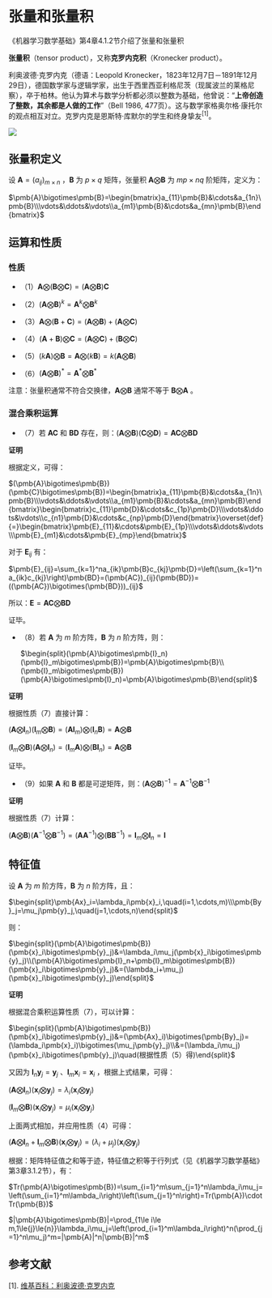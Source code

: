 # 张量和张量积

《机器学习数学基础》第4章4.1.2节介绍了张量和张量积

**张量积**（tensor product），又称**克罗内克积**（Kronecker product）。

利奥波德·克罗内克（德语：Leopold Kronecker，1823年12月7日－1891年12月29日），德国数学家与逻辑学家，出生于西里西亚利格尼茨（现属波兰的莱格尼察），卒于柏林。他认为算术与数学分析都必须以整数为基础，他曾说：“**上帝创造了整数，其余都是人做的工作**”（Bell 1986, 477页）。这与数学家格奥尔格·康托尔的观点相互对立。克罗内克是恩斯特·库默尔的学生和终身挚友$^{[1]}$。 

![](https://gitee.com/qiwsir/images/raw/master/2021-3-8/1615186861656-Leopold_Kronecker_1865.jpg)

## 张量积定义

设 $\pmb{A}=(a_{ij})_{m\times n}$ ，$\pmb{B}$ 为 $p\times q$ 矩阵，张量积 $\pmb{A}\bigotimes\pmb{B}$ 为 $mp\times nq$ 阶矩阵，定义为：

$\pmb{A}\bigotimes\pmb{B}=\begin{bmatrix}a_{11}\pmb{B}&\cdots&a_{1n}\pmb{B}\\\vdots&\ddots&\vdots\\a_{m1}\pmb{B}&\cdots&a_{mn}\pmb{B}\end{bmatrix}$

## 运算和性质

### 性质

- （1）$\pmb{A}\bigotimes(\pmb{B}\bigotimes\pmb{C})=(\pmb{A}\bigotimes\pmb{B})\pmb{C}$

- （2）$(\pmb{A}\bigotimes\pmb{B})^k=\pmb{A}^k\bigotimes\pmb{B}^k$
- （3）$\pmb{A}\bigotimes(\pmb{B}+\pmb{C})=(\pmb{A}\bigotimes\pmb{B})+(\pmb{A}\bigotimes\pmb{C})$
- （4）$(\pmb{A}+\pmb{B})\bigotimes\pmb{C}=(\pmb{A}\bigotimes\pmb{C})+(\pmb{B}\bigotimes\pmb{C})$
- （5）$(k\pmb{A})\bigotimes\pmb{B}=\pmb{A}\bigotimes(k\pmb{B})=k(\pmb{A}\bigotimes\pmb{B})$
- （6）$(\pmb{A}\bigotimes\pmb{B})^*=\pmb{A}^*\bigotimes\pmb{B}^*$

注意：张量积通常不符合交换律，$\pmb{A}\bigotimes\pmb{B}$ 通常不等于 $\pmb{B}\bigotimes\pmb{A}$ 。

### 混合乘积运算

- （7）若 $\pmb{AC}$ 和 $\pmb{BD}$ 存在，则：$(\pmb{A}\bigotimes\pmb{B})(\pmb{C}\bigotimes\pmb{D})=\pmb{AC}\bigotimes\pmb{BD}$

**证明**

根据定义，可得：

$(\pmb{A}\bigotimes\pmb{B})(\pmb{C}\bigotimes\pmb{B})=\begin{bmatrix}a_{11}\pmb{B}&\cdots&a_{1n}\pmb{B}\\\vdots&\ddots&\vdots\\a_{m1}\pmb{B}&\cdots&a_{mn}\pmb{B}\end{bmatrix}\begin{bmatrix}c_{11}\pmb{D}&\cdots&c_{1p}\pmb{D}\\\vdots&\ddots&\vdots\\c_{n1}\pmb{D}&\cdots&c_{np}\pmb{D}\end{bmatrix}\overset{def}{=}\begin{bmatrix}\pmb{E}_{11}&\cdots&\pmb{E}_{1p}\\\vdots&\ddots&\vdots\\\pmb{E}_{m1}&\cdots&\pmb{E}_{mp}\end{bmatrix}$

对于 $\pmb{E}_{ij}$ 有：

$\pmb{E}_{ij}=\sum_{k=1}^na_{ik}\pmb{B}c_{kj}\pmb{D}=\left(\sum_{k=1}^na_{ik}c_{kj}\right)\pmb{BD}=(\pmb{AC})_{ij}(\pmb{BD})=((\pmb{AC})\bigotimes(\pmb{BD}))_{ij}$

所以：$\pmb{E}=\pmb{AC}\bigotimes\pmb{BD}$

证毕。

- （8）若 $\pmb{A}$ 为 $m$ 阶方阵，$\pmb{B}$ 为 $n$ 阶方阵，则：

  $\begin{split}(\pmb{A}\bigotimes\pmb{I}_n)(\pmb{I}_m\bigotimes\pmb{B})=\pmb{A}\bigotimes\pmb{B}\\(\pmb{I}_m\bigotimes\pmb{B})(\pmb{A}\bigotimes\pmb{I}_n)=\pmb{A}\bigotimes\pmb{B}\end{split}$

**证明**

根据性质（7）直接计算：

$(\pmb{A}\bigotimes\pmb{I}_n)(\pmb{I}_m\bigotimes\pmb{B})=(\pmb{AI}_m)\bigotimes(\pmb{I}_n\pmb{B})=\pmb{A}\bigotimes\pmb{B}$

$(\pmb{I}_m\bigotimes\pmb{B})(\pmb{A}\bigotimes\pmb{I}_n)=(\pmb{I}_m\pmb{A})\bigotimes(\pmb{BI}_n)=\pmb{A}\bigotimes\pmb{B}$

证毕。

- （9）如果 $\pmb{A}$ 和 $\pmb{B}$ 都是可逆矩阵，则：$(\pmb{A}\bigotimes\pmb{B})^{-1}=\pmb{A}^{-1}\bigotimes\pmb{B}^{-1}$

**证明**

根据性质（7）计算：

$(\pmb{A}\bigotimes\pmb{B})(\pmb{A}^{-1}\bigotimes\pmb{B}^{-1})=(\pmb{AA}^{-1})\bigotimes(\pmb{BB}^{-1})=\pmb{I}_m\bigotimes\pmb{I}_n=\pmb{I}$

## 特征值

设 $\pmb{A}$ 为 $m$ 阶方阵，$\pmb{B}$ 为 $n$ 阶方阵，且：

$\begin{split}\pmb{Ax}_i=\lambda_i\pmb{x}_i,\quad(i=1,\cdots,m)\\\pmb{By}_j=\mu_j\pmb{y}_j,\quad(j=1,\cdots,n)\end{split}$

则：

$\begin{split}(\pmb{A}\bigotimes\pmb{B})(\pmb{x}_i\bigotimes\pmb{y}_j)&=\lambda_i\mu_j(\pmb{x}_i\bigotimes\pmb{y}_j)\\(\pmb{A}\bigotimes\pmb{I}_n+\pmb{I}_m\bigotimes\pmb{B})(\pmb{x}_i\bigotimes\pmb{y}_j)&=(\lambda_i+\mu_j)(\pmb{x}_i\bigotimes\pmb{y}_j)\end{split}$

**证明**

根据混合乘积运算性质（7），可以计算：

$\begin{split}(\pmb{A}\bigotimes\pmb{B})(\pmb{x}_i\bigotimes\pmb{y}_j)&=(\pmb{Ax}_i)\bigotimes(\pmb{By}_j)=(\lambda_i\pmb{x}_i)\bigotimes(\mu_j\pmb{y}_j)\\&=(\lambda_i\mu_j)(\pmb{x}_i\bigotimes(\pmb{y}_j)\quad(根据性质（5）得)\end{split}$

又因为 $\pmb{I}_n\pmb{y}_j=\pmb{y}_j$ 、$\pmb{I}_m\pmb{x}_i=\pmb{x}_i$ ，根据上式结果，可得：

$(\pmb{A}\bigotimes\pmb{I}_n)(\pmb{x}_i\bigotimes\pmb{y}_j)=\lambda_i(\pmb{x}_i\bigotimes\pmb{y}_j)$

$(\pmb{I}_m\bigotimes\pmb{B})(\pmb{x}_i\bigotimes\pmb{y}_j)=\mu_i(\pmb{x}_i\bigotimes\pmb{y}_j)$

上面两式相加，并应用性质（4）可得：

$(\pmb{A}\bigotimes\pmb{I}_n+\pmb{I}_m\bigotimes\pmb{B})(\pmb{x}_i\bigotimes\pmb{y}_j)=(\lambda_i+\mu_j)(\pmb{x}_i\bigotimes\pmb{y}_j)$

根据：矩阵特征值之和等于迹，特征值之积等于行列式（见《机器学习数学基础》第3章3.1.2节），有：

$Tr(\pmb{A}\bigotimes\pmb{B})=\sum_{i=1}^m\sum_{j=1}^n\lambda_i\mu_j=\left(\sum_{i=1}^m\lambda_i\right)\left(\sum_{j=1}^n\right)=Tr(\pmb{A})\cdot Tr(\pmb{B})$

$|\pmb{A}\bigotimes\pmb{B}|=\prod_{1\le i\le m,1\le{j}\le{n}}\lambda_i\mu_j=\left(\prod_{i=1}^m\lambda_i\right)^n(\prod_{j=1}^n\mu_j)^m=|\pmb{A}|^n|\pmb{B}|^m$





## 参考文献

[1]. [维基百科：利奥波德·克罗内克](https://zh.wikipedia.org/wiki/%E5%88%A9%E5%A5%A5%E6%B3%A2%E5%BE%B7%C2%B7%E5%85%8B%E7%BD%97%E5%86%85%E5%85%8B)
